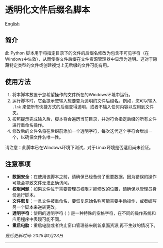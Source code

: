 # 透明化文件后缀名脚本
[English](./English.md)  
## 简介

此 Python 脚本用于将指定目录下的文件的后缀名修改为包含不可见字符（在Windows中生效），从而使得文件后缀在文件资源管理器中显示为透明。这对于隐藏特定类型的文件或创建视觉上无后缀的文件可能有用。

## 使用方法

1. 将本脚本放置于您希望操作的文件所在的Windows环境中运行。
2. 运行脚本时，它会提示您输入想要变为透明的文件后缀名。例如，您可以输入 `.lnk` 来使所有快捷方式的后缀变得透明，或者不输入任何内容以应用到文件夹。
3. 按照提示完成输入后，脚本将会遍历当前目录，并对符合指定后缀的所有文件进行重命名操作。
4. 修改后的文件名将在后缀前添加一个透明字符，每次迭代这个字符会增加一个，以确保文件名唯一性。

请注意：此脚本已在Windows环境下测试，对于Linux环境是否适用尚未验证。

## 注意事项

- **数据安全**：在使用该脚本之前，请确保已经备份了重要数据，因为错误的操作可能会导致文件无法正确访问。
- **权限问题**：如果文件位于需要管理员权限才能修改的位置，请确保以管理员身份运行脚本。
- **文件恢复**：一旦文件被重命名，要恢复原始名称可能需要手动操作，或者编写另一个脚本来逆转更改。
- **透明字符**：使用的透明字符 (` `) 是一种特殊的空格字符，在不同的操作系统和应用程序中表现可能不同。
- **重启电脑**：重启电脑或者终止窗口管理器来刷新桌面资源,再不生效的情况下。

*最后更新时间: 2025年1月23日*

---
